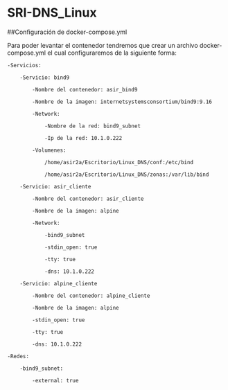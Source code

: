 # SRI-DNS_Linux

##Configuración de docker-compose.yml

Para poder levantar el contenedor tendremos que crear un archivo docker-compose.yml el cual configuraremos de la siguiente forma:

    -Servicios:

        -Servicio: bind9

            -Nombre del contenedor: asir_bind9

            -Nombre de la imagen: internetsystemsconsortium/bind9:9.16

            -Network:

                -Nombre de la red: bind9_subnet

                -Ip de la red: 10.1.0.222

            -Volumenes:

                /home/asir2a/Escritorio/Linux_DNS/conf:/etc/bind

                /home/asir2a/Escritorio/Linux_DNS/zonas:/var/lib/bind

        -Servicio: asir_cliente

            -Nombre del contenedor: asir_cliente

            -Nombre de la imagen: alpine

            -Network:

                -bind9_subnet

                -stdin_open: true

                -tty: true

                -dns: 10.1.0.222

        -Servicio: alpine_cliente

            -Nombre del contenedor: alpine_cliente

            -Nombre de la imagen: alpine

            -stdin_open: true

            -tty: true

            -dns: 10.1.0.222

    -Redes:

        -bind9_subnet:

            -external: true



